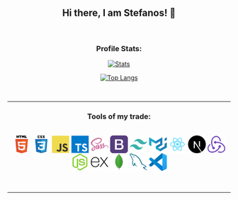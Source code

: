 <div align="center">
 
## Hi there, I am Stefanos! 👋
 <br/>

### Profile Stats:
 
[![Stats](https://github-readme-stats.vercel.app/api?username=Stef-Lev&bg_color=00050a&text_color=14cdde&&show_icons=true&hide_border=false&title_color=eb5842&icon_color=f5b700&border_color=14cdde)](https://github.com/Stef-Lev)

[![Top Langs](https://github-readme-stats.vercel.app/api/top-langs/?username=Stef-Lev&bg_color=00050a&text_color=14cdde&hide_border=false&layout=compact&title_color=eb5842&icon_color=f5b700&border_color=14cdde)](https://github.com/Stef-Lev)


<br/>

 ---

### Tools of my trade:
<br/>
 
<img align="center" alt="HTML5" width="40px" src="https://raw.githubusercontent.com/github/explore/80688e429a7d4ef2fca1e82350fe8e3517d3494d/topics/html/html.png"/>
<img align="center" alt="CSS" width="40px" src="https://raw.githubusercontent.com/github/explore/80688e429a7d4ef2fca1e82350fe8e3517d3494d/topics/css/css.png"/>
<img align="center" alt="JavaScript" width="40px" src="https://github.com/devicons/devicon/blob/master/icons/javascript/javascript-original.svg"/>
<img align="center" alt="TypeScript" width="40px" src="https://github.com/devicons/devicon/blob/master/icons/typescript/typescript-original.svg"/>
<img align="center" alt="SASS" width="40px" src="https://github.com/devicons/devicon/blob/master/icons/sass/sass-original.svg"/>
<img align="center" alt="Bootstrap" width="40px" src="https://raw.githubusercontent.com/github/explore/80688e429a7d4ef2fca1e82350fe8e3517d3494d/topics/bootstrap/bootstrap.png"/>
<img align="center" alt="Tailwind" width="40px" src="https://github.com/devicons/devicon/blob/master/icons/tailwindcss/tailwindcss-plain.svg"/>
<img align="center" alt="MaterialUI" width="40px" src="https://github.com/devicons/devicon/blob/master/icons/materialui/materialui-original.svg"/>
<img align="center" alt="React" width="40px" src="https://raw.githubusercontent.com/github/explore/80688e429a7d4ef2fca1e82350fe8e3517d3494d/topics/react/react.png"/>
<img align="center" alt="Next" width="40px" src="https://github.com/devicons/devicon/blob/master/icons/nextjs/nextjs-original.svg"/>
<img align="center" alt="Redux" width="40px" src="https://github.com/devicons/devicon/blob/master/icons/redux/redux-original.svg"/>
<img align="center" alt="NodeJs" width="40px" src="https://github.com/devicons/devicon/blob/master/icons/nodejs/nodejs-original.svg"/>
<img align="center" alt="Express" width="40px" src="https://github.com/devicons/devicon/blob/master/icons/express/express-original.svg"/>
<img align="center" alt="MongoDB" width="40px" src="https://github.com/devicons/devicon/blob/master/icons/mongodb/mongodb-original.svg"/>
<img align="center" alt="MySql" width="40px" src="https://github.com/devicons/devicon/blob/master/icons/mysql/mysql-original.svg"/>
<img align="center" alt="VS Code" src="https://raw.githubusercontent.com/github/explore/80688e429a7d4ef2fca1e82350fe8e3517d3494d/topics/visual-studio-code/visual-studio-code.png" width="40px"/>
 
 </div>
<br/>
<br/>

 ---
